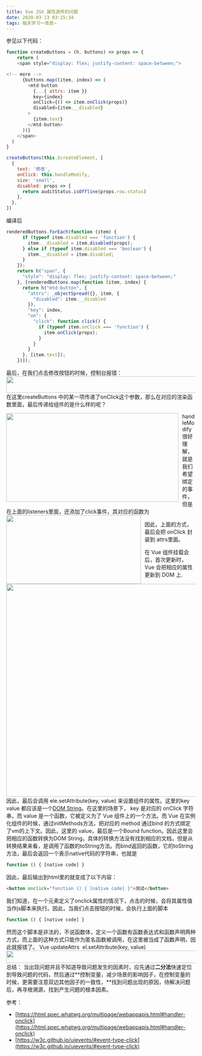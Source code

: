 ```yaml
---
title: Vue JSX 属性透传的问题
date: 2020-03-13 03:15:34
tags: 每天学习一丢丢~
---
```

参见以下代码：

```javascript
function createButtons = (h, buttons) => props => {
	return (
    <span style="display: flex; justify-content: space-between;">

<!-- more --> 
      {buttons.map((item, index) => (
        <mtd-button
          {...{ attrs: item }}
          key={index}
          onClick={() => item.onClick(props)}
          disabled={item.__disabled}
        >
          {item.text}
        </mtd-button>
      ))}
    </span>
  )
}

```

```javascript
createButtons(this.$createElement, [
  {
    text: '修改',
    onClick: this.handleModify,
    size: 'small',
    disabled: props => {
      return auditStatus.isOffline(props.row.status)
    },
  },
])
```

编译后

```javascript
renderedButtons.forEach(function (item) {
      if (typeof item.disabled === 'function') {
        item.__disabled = item.disabled(props);
      } else if (typeof item.disabled === 'boolean') {
        item.__disabled = item.disabled;
      }
    });
    return h("span", {
      "style": "display: flex; justify-content: space-between;"
    }, [renderedButtons.map(function (item, index) {
      return h("mtd-button", {
        "attrs": _objectSpread({}, item, {
          "disabled": item.__disabled
        }),
        "key": index,
        "on": {
          "click": function click() {
            if (typeof item.onClick === 'function') {
              item.onClick(props);
            }
          }
        }
      }, [item.text]);
    })]);
```

最后，在我们点击修改按钮的时候，控制台报错：
<img align=left height=44 width=661 src="https://cdn.nlark.com/yuque/0/2020/png/434020/1584069608768-4858754d-5ab5-49f5-9d04-4e7c7f806705.png" style="margin: 0 10px 0 0;" referrerpolicy="no-referrer" />

```javascript
Uncaught SyntaxError: Function statements require a function name
```

在这里createButtons 中的某一项传递了onClick这个参数，那么在对应的渲染函数里面，最后传递给组件的是什么样的呢？

<img align=left height=236 width=458 src="https://cdn.nlark.com/yuque/0/2020/png/434020/1584069494907-9d16d049-804e-4233-aee2-cd6089530db5.png" style="margin: 0 10px 0 0;" referrerpolicy="no-referrer" />

handleModify 很好理解，就是我们希望绑定的事件，但是在上面的listeners里面，还添加了click事件，其对应的函数为
<img align=left height=183 width=358 src="https://cdn.nlark.com/yuque/0/2020/png/434020/1584069576328-6b080a8d-1272-44ed-b2fa-6549000dbc63.png" style="margin: 0 10px 0 0;" referrerpolicy="no-referrer" />

因此，上面的方式，最后会把 onClick 封装到 attrs里面。

在 Vue 组件挂载会后，首次更新时，Vue 会把相应的属性更新到 DOM 上.
<img align=left height=566 width=1243 src="https://cdn.nlark.com/yuque/0/2020/png/434020/1584094932644-aef4e315-6d46-4990-a672-57ceadae838a.png" style="margin: 0 10px 0 0;" referrerpolicy="no-referrer" />

因此，最后会调用 ele.setAttribute(key, value) 来设置组件的属性。这里的key value 都应该是一个[DOM String](https://developer.mozilla.org/zh-CN/docs/Web/API/DOMString)。在这里的场景下， key 是对应的 onClick 字符串，而 value 是一个函数，它被定义为了 Vue 组件上的一个方法。而 Vue 在实例化组件的时候，通过initMethods方法，把对应的 method 通过bind 的方式绑定了vm的上下文。因此，这里的 value，最后是一个Bound function。因此这里会把相应的函数转换为DOM String，具体的转换方法没有找到相应的文档，但是从转换结果来看，是调用了函数的toString方法。而bind返回的函数，它的toString方法，最后会返回一个表示native代码的字符串，也就是

```javascript
function () { [native code] }
```

因此，最后输出到html里的就变成了以下内容：

```html
<button onclick="function () { [native code] }">测试</button>
```

我们知道，在一个元素定义了onclick属性的情况下，点击的时候，会将其属性值当作js脚本来执行。因此，当我们点击按钮的时候，会执行上面的脚本

```javascript
function () { [native code] }
```

然而这个脚本是非法的，不说函数体，定义一个函数有函数表达式和函数声明两种方式，而上面的这种方式只能作为匿名函数被调用，在这里被当成了函数声明，因此就报错了。
<img align=left height=33 width=721 src="https://cdn.nlark.com/yuque/0/2020/png/434020/1584096578955-c936ce31-0948-4739-84c2-f977fa0a900a.png" style="margin: 0 10px 0 0;" referrerpolicy="no-referrer" />
Vue updateAttrs 
el.setAttribute(key, value)

总结：
当出现问题并且不知道导致问题发生的因素时，应先通过**二分法**快速定位到导致问题的代码，然后通过**控制变量，减少场景的影响因子，在控制变量的时候，更需要注意双边其他因子的一致性，**找到问题出现的原因，待解决问题后，再寻根溯源，找到产生问题的根本因素。

参考： 

- [https://html.spec.whatwg.org/multipage/webappapis.html#handler-onclick](https://html.spec.whatwg.org/multipage/webappapis.html#handler-onclick)
- [https://w3c.github.io/uievents/#event-type-click](https://w3c.github.io/uievents/#event-type-click)

